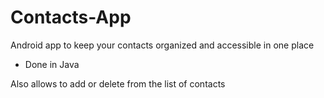 # Contacts-App

Android app to keep your contacts organized and accessible in one place

- Done in Java

Also allows to add or delete from the list of contacts



